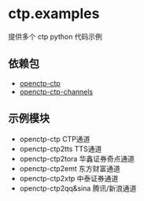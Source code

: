 # ctp.examples

提供多个 ctp python 代码示例

## 依赖包

- [openctp-ctp](https://github.com/openctp/openctp-ctp-python)
- [openctp-ctp-channels](https://github.com/openctp/openctp-ctp-channels)

## 示例模块

- openctp-ctp CTP通道
- openctp-ctp2tts TTS通道
- openctp-ctp2tora 华鑫证券奇点通道
- openctp-ctp2emt 东方财富通道
- openctp-ctp2xtp 中泰证券通道
- openctp-ctp2qq&sina 腾讯/新浪通道
